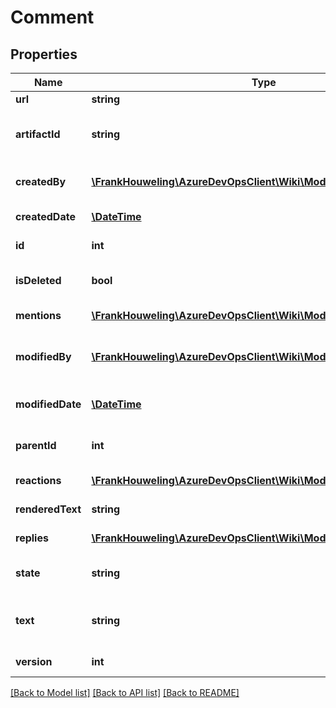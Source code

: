 # Comment

## Properties
Name | Type | Description | Notes
------------ | ------------- | ------------- | -------------
**url** | **string** |  | [optional] 
**artifactId** | **string** | The id of the artifact this comment belongs to | [optional] 
**createdBy** | [**\FrankHouweling\AzureDevOpsClient\Wiki\Model\IdentityRef**](IdentityRef.md) | IdentityRef of the creator of the comment. | [optional] 
**createdDate** | [**\DateTime**](\DateTime.md) | The creation date of the comment. | [optional] 
**id** | **int** | The id assigned to the comment. | [optional] 
**isDeleted** | **bool** | Indicates if the comment has been deleted. | [optional] 
**mentions** | [**\FrankHouweling\AzureDevOpsClient\Wiki\Model\CommentMention[]**](CommentMention.md) | The mentions of the comment. | [optional] 
**modifiedBy** | [**\FrankHouweling\AzureDevOpsClient\Wiki\Model\IdentityRef**](IdentityRef.md) | IdentityRef of the user who last modified the comment. | [optional] 
**modifiedDate** | [**\DateTime**](\DateTime.md) | The last modification date of the comment. | [optional] 
**parentId** | **int** | The comment id of the parent comment, if any | [optional] 
**reactions** | [**\FrankHouweling\AzureDevOpsClient\Wiki\Model\CommentReaction[]**](CommentReaction.md) | The reactions on the comment. | [optional] 
**renderedText** | **string** | The rendered text of the comment | [optional] 
**replies** | [**\FrankHouweling\AzureDevOpsClient\Wiki\Model\CommentList**](CommentList.md) | Replies for this comment | [optional] 
**state** | **string** | Indicates the current state of the comment | [optional] 
**text** | **string** | The plaintext/markdown version of the comment | [optional] 
**version** | **int** | The current version of the comment | [optional] 

[[Back to Model list]](../README.md#documentation-for-models) [[Back to API list]](../README.md#documentation-for-api-endpoints) [[Back to README]](../README.md)


